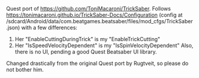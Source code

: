 Quest port of https://github.com/ToniMacaroni/TrickSaber.
Follows https://tonimacaroni.github.io/TrickSaber-Docs/Configuration (config at /sdcard/Android/data/com.beatgames.beatsaber/files/mod_cfgs/TrickSaber.json) with a few differences:
1. Her "EnableCuttingDuringTrick" is my "EnableTrickCutting"
2. Her "IsSpeedVelocityDependent" is my "IsSpinVelocityDependent"
Also, there is no UI, pending a good Quest Beatsaber UI library.

Changed drastically from the original Quest port by Rugtveit, so please do not bother him.
